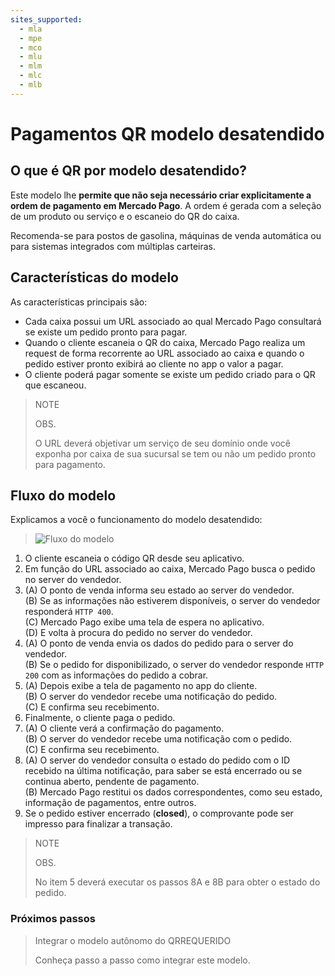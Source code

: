 ```yaml
---
sites_supported:
  - mla
  - mpe
  - mco
  - mlu
  - mlm
  - mlc
  - mlb
---
```


# Pagamentos QR modelo desatendido

## O que é QR por modelo desatendido?

Este modelo lhe **permite que não seja necessário criar explicitamente a ordem de pagamento em Mercado Pago**. A ordem é gerada com a seleção de um produto ou serviço e o escaneio do QR do caixa. 

Recomenda-se para postos de gasolina, máquinas de venda automática ou para sistemas integrados com múltiplas carteiras. 

## Características do modelo

As características principais são: 

- Cada caixa possui um URL associado ao qual Mercado Pago consultará se existe um pedido pronto para pagar. 
- Quando o cliente escaneia o QR do caixa, Mercado Pago realiza um request de forma recorrente ao URL associado ao caixa e quando o pedido estiver pronto exibirá ao cliente no app o valor a pagar. 
- O cliente poderá pagar somente se existe um pedido criado para o QR que escaneou. 

> NOTE
> 
> OBS.
> 
> O URL deverá objetivar um serviço de seu domínio onde você exponha por caixa de sua sucursal se tem ou não um pedido pronto para pagamento. 

## Fluxo do modelo

Explicamos a você o funcionamento do modelo desatendido:

>![Fluxo do modelo](/images/qr_flujo_desatendido.es.png)

1. O cliente escaneia o código QR desde seu aplicativo.
2. Em função do URL associado ao caixa, Mercado Pago busca o pedido no server do  vendedor.
3. (A) O ponto de venda informa seu estado ao server do vendedor. <br/>
   (B) Se as informações não estiverem disponíveis, o server do vendedor responderá  `HTTP 400`.<br/>
   (C) Mercado Pago exibe uma tela de espera no aplicativo. <br/> 
   (D) E volta à procura do pedido no server do vendedor.
4. (A) O ponto de venda envia os dados do pedido para o server do vendedor. <br/>
   (B) Se o pedido for disponibilizado, o server do vendedor responde `HTTP 200` com as informações do pedido a cobrar.
5. (A) Depois exibe a tela de pagamento no app do cliente. <br/>
   (B) O server do vendedor recebe uma notificação do pedido. <br/> 
   (C) E confirma seu recebimento. 
6. Finalmente, o cliente paga o pedido. 
7. (A) O cliente verá a confirmação do pagamento. <br/>
   (B) O server do vendedor recebe uma notificação com o pedido. <br/>
   (C) E confirma seu recebimento. 
8. (A) O server do vendedor consulta o estado do pedido com o ID recebido na última notificação, para saber se está encerrado ou se continua aberto, pendente de pagamento. <br/>
   (B) Mercado Pago restitui os dados correspondentes, como seu estado, informação de pagamentos, entre outros. 
9. Se o pedido estiver encerrado (**closed**), o comprovante pode ser impresso para finalizar a transação. 

> NOTE
> 
> OBS.
> 
> No item 5 deverá executar os passos 8A e 8B para obter o estado do pedido. 

### Próximos passos

<div>
<a href="https://www.mercadopago.com.br/developers/pt/guides/qr-code/qr-unattended/qr-unattended-part-b/" style="text-decoration:none;color:inherit">       
<blockquote class="next-step-card next-step-card-left">
<p class="card-note-title">Integrar o modelo autônomo do QR<span class="card-status-tag card-status-tag-required">REQUERIDO</span></p>
 <p>Conheça passo a passo como integrar este modelo.</p>
</blockquote>
</div>
<br/>
<br/>
<br/>
<br/>
<br/>
<br/>
<br/>